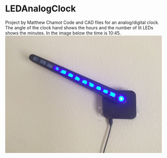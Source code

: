 # LEDAnalogClock
Project by Matthew Chamot
Code and CAD files for an analog/digital clock.  
The angle of the clock hand shows the hours and the number of lit LEDs shows the minutes.
In the image below the time is 10:45.
![Clock Image](Clock.jpg)

